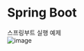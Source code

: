 # Spring Boot 
스프링부트 실행 예제   
![image](https://user-images.githubusercontent.com/50813232/174700001-cbe750e6-9d45-4c38-9f52-f372992b7c1c.png)

